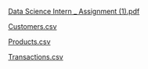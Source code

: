 [Data Science Intern _ Assignment (1).pdf](https://github.com/user-attachments/files/18557469/Data.Science.Intern._.Assignment.1.pdf)


[Customers.csv](https://github.com/user-attachments/files/18557470/Customers.csv)


[Products.csv](https://github.com/user-attachments/files/18557471/Products.csv)


[Transactions.csv](https://github.com/user-attachments/files/18557473/Transactions.csv)
